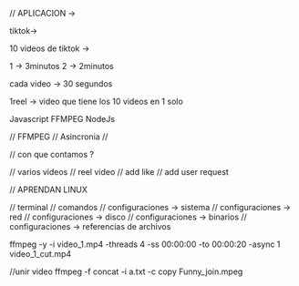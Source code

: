 
// APLICACION ->

tiktok->

10 videos de tiktok ->

1 -> 3minutos
2 -> 2minutos

cada video -> 30 segundos

1reel -> video que tiene los 10 videos en 1 solo

Javascript
FFMPEG
NodeJs

// FFMPEG
// Asincronia
// 

// con que contamos ? 

// varios videos
// reel video
// add like
// add user request

// APRENDAN LINUX

// terminal
// comandos
// configuraciones -> sistema
// configuraciones -> red
// configuraciones -> disco
// configuraciones -> binarios
// configuraciones -> referencias de archivos


ffmpeg -y -i video_1.mp4 -threads 4 -ss 00:00:00 -to 00:00:20 -async 1 video_1_cut.mp4

//unir video
ffmpeg -f concat -i a.txt -c copy Funny_join.mpeg